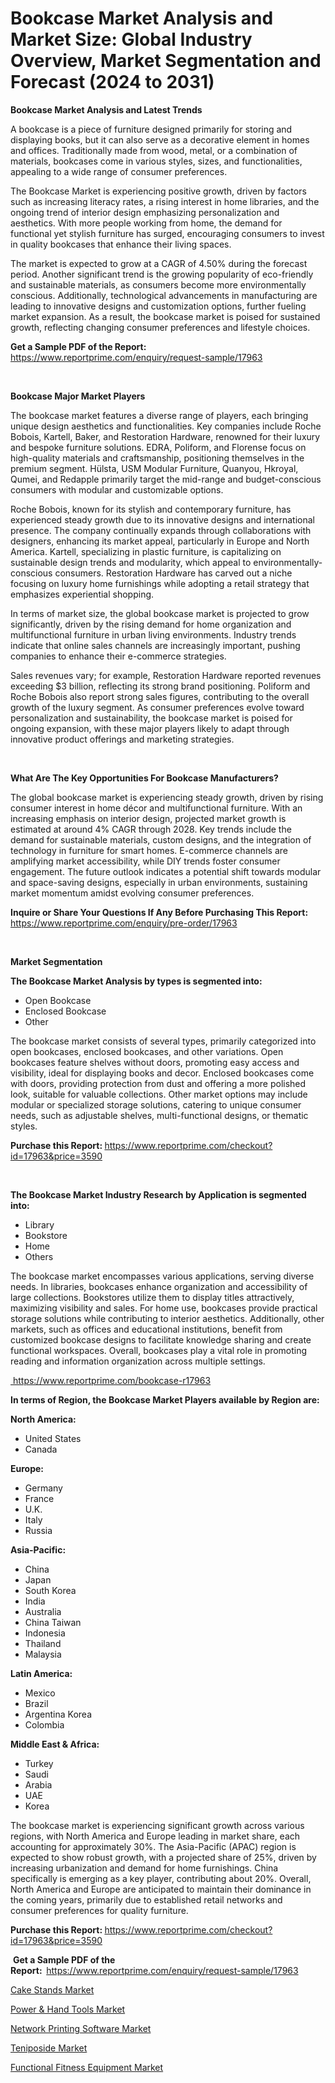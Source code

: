 <p><h1>Bookcase Market Analysis and Market Size: Global Industry Overview, Market Segmentation and Forecast (2024 to 2031)</h1></p><p><strong>Bookcase Market Analysis and Latest Trends</strong></p>
<p><p>A bookcase is a piece of furniture designed primarily for storing and displaying books, but it can also serve as a decorative element in homes and offices. Traditionally made from wood, metal, or a combination of materials, bookcases come in various styles, sizes, and functionalities, appealing to a wide range of consumer preferences.</p><p>The Bookcase Market is experiencing positive growth, driven by factors such as increasing literacy rates, a rising interest in home libraries, and the ongoing trend of interior design emphasizing personalization and aesthetics. With more people working from home, the demand for functional yet stylish furniture has surged, encouraging consumers to invest in quality bookcases that enhance their living spaces. </p><p>The market is expected to grow at a CAGR of 4.50% during the forecast period. Another significant trend is the growing popularity of eco-friendly and sustainable materials, as consumers become more environmentally conscious. Additionally, technological advancements in manufacturing are leading to innovative designs and customization options, further fueling market expansion. As a result, the bookcase market is poised for sustained growth, reflecting changing consumer preferences and lifestyle choices.</p></p>
<p><strong>Get a Sample PDF of the Report:&nbsp;</strong> <a href="https://www.reportprime.com/enquiry/request-sample/17963?utm_campaign=10&utm_medium=2&utm_source=Github&utm_content=ia&utm_term=20112024&utm_id=bookcase">https://www.reportprime.com/enquiry/request-sample/17963</a></p>
<p>&nbsp;</p>
<p><strong>Bookcase Major Market Players</strong></p>
<p><p>The bookcase market features a diverse range of players, each bringing unique design aesthetics and functionalities. Key companies include Roche Bobois, Kartell, Baker, and Restoration Hardware, renowned for their luxury and bespoke furniture solutions. EDRA, Poliform, and Florense focus on high-quality materials and craftsmanship, positioning themselves in the premium segment. Hülsta, USM Modular Furniture, Quanyou, Hkroyal, Qumei, and Redapple primarily target the mid-range and budget-conscious consumers with modular and customizable options.</p><p>Roche Bobois, known for its stylish and contemporary furniture, has experienced steady growth due to its innovative designs and international presence. The company continually expands through collaborations with designers, enhancing its market appeal, particularly in Europe and North America. Kartell, specializing in plastic furniture, is capitalizing on sustainable design trends and modularity, which appeal to environmentally-conscious consumers. Restoration Hardware has carved out a niche focusing on luxury home furnishings while adopting a retail strategy that emphasizes experiential shopping.</p><p>In terms of market size, the global bookcase market is projected to grow significantly, driven by the rising demand for home organization and multifunctional furniture in urban living environments. Industry trends indicate that online sales channels are increasingly important, pushing companies to enhance their e-commerce strategies.</p><p>Sales revenues vary; for example, Restoration Hardware reported revenues exceeding $3 billion, reflecting its strong brand positioning. Poliform and Roche Bobois also report strong sales figures, contributing to the overall growth of the luxury segment. As consumer preferences evolve toward personalization and sustainability, the bookcase market is poised for ongoing expansion, with these major players likely to adapt through innovative product offerings and marketing strategies.</p></p>
<p>&nbsp;</p>
<p><strong>What Are The Key Opportunities For Bookcase Manufacturers?</strong></p>
<p><p>The global bookcase market is experiencing steady growth, driven by rising consumer interest in home décor and multifunctional furniture. With an increasing emphasis on interior design, projected market growth is estimated at around 4% CAGR through 2028. Key trends include the demand for sustainable materials, custom designs, and the integration of technology in furniture for smart homes. E-commerce channels are amplifying market accessibility, while DIY trends foster consumer engagement. The future outlook indicates a potential shift towards modular and space-saving designs, especially in urban environments, sustaining market momentum amidst evolving consumer preferences.</p></p>
<p><strong>Inquire or Share Your Questions If Any Before Purchasing This Report:</strong> <a href="https://www.reportprime.com/enquiry/pre-order/17963?utm_campaign=10&utm_medium=2&utm_source=Github&utm_content=ia&utm_term=20112024&utm_id=bookcase">https://www.reportprime.com/enquiry/pre-order/17963</a></p>
<p>&nbsp;</p>
<p><strong>Market Segmentation</strong></p>
<p><strong>The Bookcase Market Analysis by types is segmented into:</strong></p>
<p><ul><li>Open Bookcase</li><li>Enclosed Bookcase</li><li>Other</li></ul></p>
<p><p>The bookcase market consists of several types, primarily categorized into open bookcases, enclosed bookcases, and other variations. Open bookcases feature shelves without doors, promoting easy access and visibility, ideal for displaying books and decor. Enclosed bookcases come with doors, providing protection from dust and offering a more polished look, suitable for valuable collections. Other market options may include modular or specialized storage solutions, catering to unique consumer needs, such as adjustable shelves, multi-functional designs, or thematic styles.</p></p>
<p><strong>Purchase this Report:&nbsp;</strong><a href="https://www.reportprime.com/checkout?id=17963&price=3590&utm_campaign=10&utm_medium=2&utm_source=Github&utm_content=ia&utm_term=20112024&utm_id=bookcase">https://www.reportprime.com/checkout?id=17963&price=3590</a></p>
<p>&nbsp;</p>
<p><strong>The Bookcase Market Industry Research by Application is segmented into:</strong></p>
<p><ul><li>Library</li><li>Bookstore</li><li>Home</li><li>Others</li></ul></p>
<p><p>The bookcase market encompasses various applications, serving diverse needs. In libraries, bookcases enhance organization and accessibility of large collections. Bookstores utilize them to display titles attractively, maximizing visibility and sales. For home use, bookcases provide practical storage solutions while contributing to interior aesthetics. Additionally, other markets, such as offices and educational institutions, benefit from customized bookcase designs to facilitate knowledge sharing and create functional workspaces. Overall, bookcases play a vital role in promoting reading and information organization across multiple settings.</p></p>
<p><a href="https://www.reportprime.com/bookcase-r17963?utm_campaign=10&utm_medium=2&utm_source=Github&utm_content=ia&utm_term=20112024&utm_id=bookcase">&nbsp;https://www.reportprime.com/bookcase-r17963</a></p>
<p><strong>In terms of Region, the Bookcase Market Players available by Region are:</strong></p>
<p>
    <p> <strong> North America: </strong>
        <ul>
            <li>United States</li>
            <li>Canada</li>
        </ul>
        </p> 
    <p> <strong> Europe: </strong>
        <ul>
            <li>Germany</li>
            <li>France</li>
            <li>U.K.</li>
            <li>Italy</li>
            <li>Russia</li>
        </ul>
        </p> 
    <p> <strong> Asia-Pacific: </strong>
        <ul>
            <li>China</li>
            <li>Japan</li>
            <li>South Korea</li>
            <li>India</li>
            <li>Australia</li>
            <li>China Taiwan</li>
            <li>Indonesia</li>
            <li>Thailand</li>
            <li>Malaysia</li>
        </ul>
        </p> 
    <p> <strong> Latin America: </strong>
        <ul>
            <li>Mexico</li>
            <li>Brazil</li>
            <li>Argentina Korea</li>
            <li>Colombia</li>
        </ul>
        </p> 
    <p> <strong> Middle East & Africa: </strong>
        <ul>
            <li>Turkey</li>
            <li>Saudi</li>
            <li>Arabia</li>
            <li>UAE</li>
            <li>Korea</li>
        </ul>
    </p>
    </p>
<p><p>The bookcase market is experiencing significant growth across various regions, with North America and Europe leading in market share, each accounting for approximately 30%. The Asia-Pacific (APAC) region is expected to show robust growth, with a projected share of 25%, driven by increasing urbanization and demand for home furnishings. China specifically is emerging as a key player, contributing about 20%. Overall, North America and Europe are anticipated to maintain their dominance in the coming years, primarily due to established retail networks and consumer preferences for quality furniture.</p></p>
<p><strong>Purchase this Report: </strong><a href="https://www.reportprime.com/checkout?id=17963&price=3590&utm_campaign=10&utm_medium=2&utm_source=Github&utm_content=ia&utm_term=20112024&utm_id=bookcase">https://www.reportprime.com/checkout?id=17963&price=3590</a></p>
<p>&nbsp;<strong>Get a Sample PDF of the Report:&nbsp;&nbsp;</strong><a href="https://www.reportprime.com/enquiry/request-sample/17963?utm_campaign=10&utm_medium=2&utm_source=Github&utm_content=ia&utm_term=20112024&utm_id=bookcase">https://www.reportprime.com/enquiry/request-sample/17963</a></p>
<p><strong></strong></p>
<p><p><a href="https://github.com/mahnoor2003/Market-Research-Report-List-6/blob/main/cake-stands-market.md?utm_campaign=10&utm_medium=2&utm_source=Github&utm_content=ia&utm_term=20112024&utm_id=bookcase">Cake Stands Market</a></p><p><a href="https://issuu.com/reportprime-2/docs/power-hand-tools-market-size-2030.p_7d776d47447406?utm_campaign=10&utm_medium=2&utm_source=Github&utm_content=ia&utm_term=20112024&utm_id=bookcase">Power & Hand Tools Market</a></p><p><a href="https://issuu.com/reportprime-2/docs/network-printing-software-market-si_797a4af264ef56?utm_campaign=10&utm_medium=2&utm_source=Github&utm_content=ia&utm_term=20112024&utm_id=bookcase">Network Printing Software Market</a></p><p><a href="https://www.linkedin.com/pulse/side-market-trends-overview-2024-2031-cavill-tqtic?utm_campaign=10&utm_medium=2&utm_source=Github&utm_content=ia&utm_term=20112024&utm_id=bookcase">Teniposide Market</a></p><p><a href="https://github.com/BryceTownsendr/Market-Research-Report-List-7/blob/main/functional-fitness-equipment-market.md?utm_campaign=10&utm_medium=2&utm_source=Github&utm_content=ia&utm_term=20112024&utm_id=bookcase">Functional Fitness Equipment Market</a></p></p>